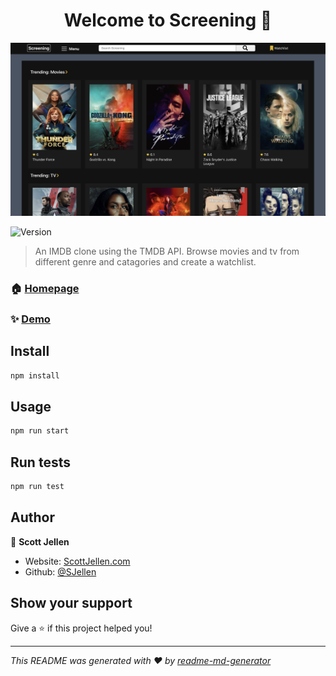 <h1 align="center">Welcome to Screening 👋</h1>

![screenshot](https://github.com/SJellen/screening/blob/master/screenshot.png)

<p>
  <img alt="Version" src="https://img.shields.io/badge/version-0.1.0-blue.svg?cacheSeconds=2592000" />
</p>

> An IMDB clone using the TMDB API. Browse movies and tv from different genre and catagories and create a watchlist.

### 🏠 [Homepage](https://affectionate-tesla-9555b9.netlify.app/)

### ✨ [Demo](https://affectionate-tesla-9555b9.netlify.app/)

## Install

```sh
npm install
```

## Usage

```sh
npm run start
```

## Run tests

```sh
npm run test
```

## Author

👤 **Scott Jellen**


* Website: [ScottJellen.com](https:ScottJellen.com)
* Github: [@SJellen](https://github.com/SJellen)

## Show your support

Give a ⭐️ if this project helped you!

***
_This README was generated with ❤️ by [readme-md-generator](https://github.com/kefranabg/readme-md-generator)_
